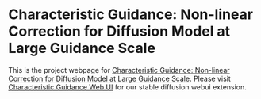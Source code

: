 # Characteristic Guidance: Non-linear Correction for Diffusion Model at Large Guidance Scale
This is the project webpage for [Characteristic Guidance: Non-linear Correction for Diffusion Model at Large Guidance Scale](https://scraed.github.io/CharacteristicGuidance/).
Please visit [Characteristic Guidance Web UI](https://github.com/scraed/CharacteristicGuidanceWebUI) for our stable diffusion webui extension.
